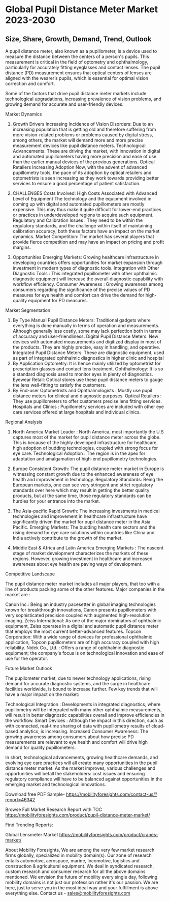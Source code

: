 # Global Pupil Distance Meter Market 2023-2030
## Size, Share, Growth, Demand, Trend, Outlook 


A pupil distance meter, also known as a pupillometer, is a device used to measure the distance between the centers of a person's pupils. This measurement is critical in the field of optometry and ophthalmology, particularly for accurately fitting eyeglasses and contact lenses. The pupil distance (PD) measurement ensures that optical centers of lenses are aligned with the wearer’s pupils, which is essential for optimal vision correction and comfort.

Some of the factors that drive pupil distance meter markets include technological upgradations, increasing prevalence of vision problems, and growing demand for accurate and user-friendly devices.

Market Dynamics

1. Growth Drivers
Increasing Incidence of Vision Disorders: Due to an increasing population that is getting old and therefore suffering from more vision-related problems or problems caused by digital stress, among others, the market will demand more and more precise measurement devices like pupil distance meters.
Technological Advancements: These are driving the market, with innovation in digital and automated pupillometers having more precision and ease of use than the earlier manual devices of the previous generations.
Optical Retailers Increasing Adoption Now, with the advent of advanced pupillometry tools, the pace of its adoption by optical retailers and optometrists is seen increasing as they work towards providing better services to ensure a good percentage of patient satisfaction.

2. CHALLENGES
Costs Involved: High Costs Associated with Advanced Level of Equipment The technology and the equipment involved in coming up with digital and automated pupillometers are mostly expensive. This may thus make it quite difficult for lower-end practices or practices in underdeveloped regions to acquire such equipment.
Regulatory and Calibration Issues : They need to be within the regulatory standards, and the challenge within itself of maintaining calibration accuracy; both these factors have an impact on the market dynamics. Market Competition: The market has several players that provide fierce competition and may have an impact on pricing and profit margins.

3. Opportunities
Emerging Markets: Growing healthcare infrastructure in developing countries offers opportunities for market expansion through investment in modern types of diagnostic tools.
Integration with Other Diagnostic Tools : This integrated pupillometer with other ophthalmic diagnostic equipment will increase the overall diagnostic capability with workflow efficiency.
Consumer Awareness : Growing awareness among consumers regarding the significance of the precise values of PD measures for eye health and comfort can drive the demand for high-quality equipment for PD measures.

Market Segmentation

1. By Type
Manual Pupil Distance Meters: Traditional gadgets where everything is done manually in terms of operation and measurements. Although generally less costly, some may lack perfection both in terms of accuracy and user-friendliness. Digital Pupil Distance Meters: New devices with automated measurements and digitized display in most of the products. They are highly precise, easy in handling, and operative.
Integrated Pupil Distance Meters: These are diagnostic equipment, used as part of integrated ophthalmic diagnostics in higher clinic and hospital
2. By Application
Optometry: It is hence mainly utilized by optometrist for prescription glasses and contact lens treatment.
Ophthalmology: It is so a standard diagnosis used to monitor eyes in plenty of diagnostics.
Eyewear Retail: Optical stores use these pupil distance meters to gauge the lens well-fitting to satisfy the customers.
3. By End-user
Optometrists and Ophthalmologists : Mostly use pupil distance meters for clinical and diagnostic purposes.
 Optical Retailers : They use pupillometers to offer customers precise lens fitting services.
Hospitals and Clinics : Pupillometry services are included with other eye care services offered at large hospitals and individual clinics.

Regional Analysis

1. North America
Market Leader : North America, most importantly the U.S captures most of the market for pupil distance meter across the globe. This is because of the highly developed infrastructure for healthcare, high adoption of budding technologies, coupled with strong focus for eye care.
Technological Adoption : The region is in the apex for adaptation and amalgamation of high-end pupillometry technologies.

2. Europe
Consistent Growth: The pupil distance meter market in Europe is witnessing constant growth due to the enhanced awareness of eye health and improvement in technology. Regulatory Standards: Being the European markets, one can see very stringent and strict regulatory standards over here which may result in getting the better quality products, but at the same time, those regulatory standards can be hurdles for your entrance into the market.

3. The Asia-pacific
Rapid Growth: The increasing investments in medical technologies and improvement in healthcare infrastructure have significantly driven the market for pupil distance meter in the Asia Pacific.
Emerging Markets: The budding health care sectors and the rising demand for eye care solutions within countries like China and India actively contribute to the growth of the market.

4. Middle East & Africa and Latin America
Emerging Markets : The nascent stage of market development characterizes the markets of these regions. However, growing investment in healthcare and increased awareness about eye health are paving ways of development.

Competitive Landscape

The pupil distance meter market includes all major players, that too with a line of products packing some of the other features. Major companies in the market are :

Canon Inc.: Being an industry pacesetter in global imaging technologies known for breakthrough innovations, Canon presents pupillometers with very sophisticated precision coupled with augmented high-resolution imaging. Zeiss International: As one of the major dominators of ophthalmic equipment, Zeiss operates in a digital and automatic pupil distance meter that employs the most current better-advanced features. Topcon Corporation: With a wide range of devices for professional ophthalmic application, Topcon pupillometers are of high accuracy coupled with high reliability.
Nidek Co., Ltd. : Offers a range of ophthalmic diagnostic equipment; the company's focus is on technological innovation and ease of use for the operator.

Future Market Outlook

The pupilometer market, due to newer technology applications, rising demand for accurate diagnostic systems, and the surge in healthcare facilities worldwide, is bound to increase further. Few key trends that will have a major impact on the market:

Technological Integration : Developments in integrated diagnostics, where pupillometry will be integrated with many other ophthalmic measurements, will result in better diagnostic capabilities overall and improve efficiencies in the workflow.
Smart Devices : Although the impact in this direction, such as with connected, real-time sharing of data with pupillometry results of cloud-based analytics, is increasing.
Increased Consumer Awareness: The growing awareness among consumers about how precise PD measurements are relevant to eye health and comfort will drive high demand for quality pupillometers.

In short, technological advancements, growing healthcare demands, and evolving eye care practices will all create many opportunities in the pupil distance meter market. As the market improves, various challenges and opportunities will befall the stakeholders: cost issues and ensuring regulatory compliance will have to be balanced against opportunities in the emerging market and technological innovations.

Download free PDF Sample- https://mobilityforesights.com/contact-us/?report=46342


Browse Full Market Research Report with TOC https://mobilityforesights.com/product/pupil-distance-meter-market/


Find Trending Reports:

Global Lensmeter Market https://mobilityforesights.com/product/cranes-market/ 

About Mobility Foresights,
We are among the very few market research firms globally, specialized in mobility domain(s). Our zone of research entails automotive, aerospace, marine, locomotive, logistics and construction & agricultural equipment. We deal in syndicated research, custom research and consumer research for all the above domains mentioned.
We envision the future of mobility every single day, following mobility domains is not just our profession rather it's our passion. We are here, just to serve you in the most ideal way and your fulfillment is above everything else. Contact us -  sales@mobilityforesights.com 

